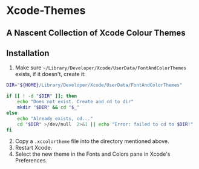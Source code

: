 # Xcode-Themes

## A Nascent Collection of Xcode Colour Themes

## Installation

1. Make sure `~/Library/Developer/Xcode/UserData/FontAndColorThemes` exists, if it doesn't, create it:

```bash
DIR="${HOME}/Library/Developer/Xcode/UserData/FontAndColorThemes"

if [[ ! -d "$DIR" ]]; then
    echo "Does not exist. Create and cd to dir"
    mkdir "$DIR" && cd "$_"
else
    echo "Already exists, cd..."
    cd "$DIR" >/dev/null  2>&1 || echo "Error: failed to cd to $DIR!"
fi
```

2. Copy a `.xccolortheme` file into the directory mentioned above.
3. Restart Xcode.
4. Select the new theme in the Fonts and Colors pane in Xcode's Preferences.
